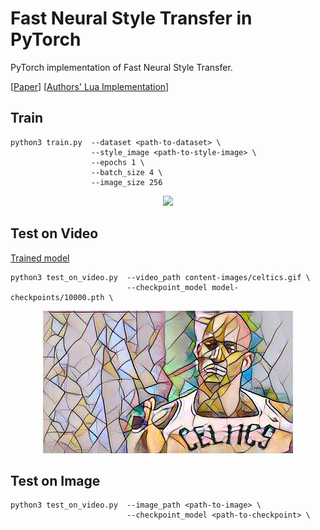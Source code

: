 # Fast Neural Style Transfer in PyTorch

PyTorch implementation of Fast Neural Style Transfer.

[[Paper](https://cs.stanford.edu/people/jcjohns/eccv16/)] [[Authors' Lua Implementation](https://github.com/jcjohnson/fast-neural-style)]

## Train

```
python3 train.py  --dataset <path-to-dataset> \
                  --style_image <path-to-style-image> \
                  --epochs 1 \
                  --batch_size 4 \
                  --image_size 256
```

<p align="center">
    <img src="assets/celeba_mosaic.gif" width="400"\>
</p>

## Test on Video


 [Trained model](https://drive.google.com/drive/folders/1aRD6zakhcDImN2Y54qAT6f4801iLcCLB?usp=sharing)

```
python3 test_on_video.py  --video_path content-images/celtics.gif \
                          --checkpoint_model model-checkpoints/10000.pth \
```

<p align="center">
    <img src="assets/stylized-celtics.gif" width="400"\>
</p>

## Test on Image

```
python3 test_on_video.py  --image_path <path-to-image> \
                          --checkpoint_model <path-to-checkpoint> \
```
